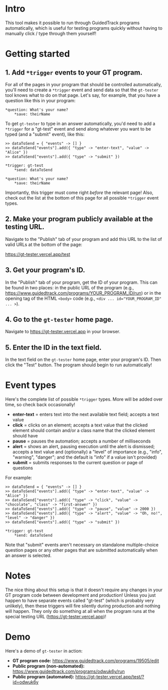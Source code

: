 # Intro

This tool makes it possible to run through GuidedTrack programs automatically, which is useful for testing programs quickly without having to manually click / type through them yourself!

# Getting started

## 1. Add `*trigger` events to your GT program.

For all of the pages in your program that should be controlled automatically, you'll need to create a `*trigger` event and send data so that the `gt-tester` tool knows what to do on that page. Let's say, for example, that you have a question like this in your program:

```
*question: What's your name?
	*save: theirName
```

To get `gt-tester` to type in an answer automatically, you'd need to add a `*trigger` for a "gt-test" event and send along whatever you want to be typed (and a "submit" event), like this:

```
>> dataToSend = { "events" -> [] }
>> dataToSend["events"].add({ "type" -> "enter-text", "value" -> "Alice" })
>> dataToSend["events"].add({ "type" -> "submit" })

*trigger: gt-test
	*send: dataToSend

*question: What's your name?
	*save: theirName
```

Importantly, this trigger must come right _before_ the relevant page! Also, check out the list at the bottom of this page for all possible `*trigger` event types.

## 2. Make your program publicly available at the testing URL.

Navigate to the "Publish" tab of your program and add this URL to the list of valid URLs at the bottom of the page:

https://gt-tester.vercel.app/test

## 3. Get your program's ID.

In the "Publish" tab of your program, get the ID of your program. This can be found in two places: in the public URL of the program (e.g., https://www.guidedtrack.com/programs/YOUR_PROGRAM_ID/run) or in the opening tag of the HTML `<body>` code (e.g., `<div ... id="YOUR_PROGRAM_ID" ... >`).

## 4. Go to the `gt-tester` home page.

Navigate to https://gt-tester.vercel.app in your browser.

## 5. Enter the ID in the text field.

In the text field on the `gt-tester` home page, enter your program's ID. Then click the "Test" button. The program should begin to run automatically!

# Event types

Here's the complete list of possible `*trigger` types. More will be added over time, so check back occasionally!

- **enter-text** = enters text into the next available text field; accepts a text value
- **click** = clicks on an element; accepts a text value that the clicked element should contain and/or a class name that the clicked element should have
- **pause** = pauses the automation; accepts a number of milliseconds
- **alert** = shows an alert, pausing execution until the alert is dismissed; accepts a text value and (optionally) a "level" of importance (e.g., "info", "warning", "danger"; and the default is "info" if a value isn't provided)
- **submit** = submits responses to the current question or page of questions

For example:

```
>> dataToSend = { "events" -> [] }
>> dataToSend["events"].add({ "type" -> "enter-text", "value" -> "Alice" })
>> dataToSend["events"].add({ "type" -> "click", "value" -> "chocolate", "class" -> "first-answer" })
>> dataToSend["events"].add({ "type" -> "pause", "value" -> 2000 })
>> dataToSend["events"].add({ "type" -> "alert", "value" -> "Oh, no!", "level" -> "danger" })
>> dataToSend["events"].add({ "type" -> "submit" })

*trigger: gt-test
	*send: dataToSend
```

Note that "submit" events aren't necessary on standalone multiple-choice question pages or any other pages that are submitted automatically when an answer is selected.

# Notes

The nice thing about this setup is that it doesn't require any changes in your GT program code between development and production! Unless you just happen to have separate events called "gt-test" (which is probably very unlikely), then these triggers will fire silently during production and nothing will happen. They only do something at all when the program runs at the special testing URL (https://gt-tester.vercel.app)!

# Demo

Here's a demo of `gt-tester` in action:

- **GT program code:** https://www.guidedtrack.com/programs/19505/edit
- **Public program (non-automated):** https://www.guidedtrack.com/programs/odwuk6y/run
- **Public program (automated):** https://gt-tester.vercel.app/test/?id=odwuk6y
